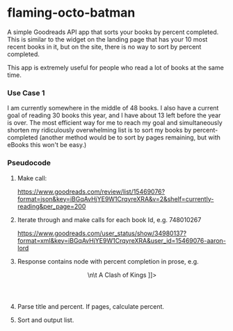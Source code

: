 flaming-octo-batman
===================

A simple Goodreads API app that sorts your books by percent completed. This is similar to the widget on the landing page that has 
your 10 most recent books in it, but on the site, there is no way to sort by percent completed.

This app is extremely useful for people who read a lot of books at the same time.

### Use Case 1

I am currently somewhere in the middle of 48 books. I also have a current goal of reading 30 books this year, and I 
have about 13 left before the year is over. The most efficient way for me to reach my goal and simultaneously shorten my ridiculously overwhelming list
is to sort my books by percent-completed (another method would be to sort by pages remaining, but with eBooks this won't be easy.)

### Pseudocode

1) Make call:

    https://www.goodreads.com/review/list/15469076?format=json&key=iBGqAvHjYE9W1CrqyreXRA&v=2&shelf=currently-reading&per_page=200

2) Iterate through and make calls for each book Id, e.g. 748010267

    https://www.goodreads.com/user_status/show/34980137?format=xml&key=iBGqAvHjYE9W1CrqyreXRA&user_id=15469076-aaron-lord

3) Response contains node with percent completion in prose, e.g.

     <header>\n\t
      <![CDATA[
        Aaron Lord is 74% done with <a href="http://www.goodreads.com/review/show/748010267">A Clash of Kings</a>
      ]]>
    </header>

4) Parse title and percent. If pages, calculate percent.  
5) Sort and output list. 
